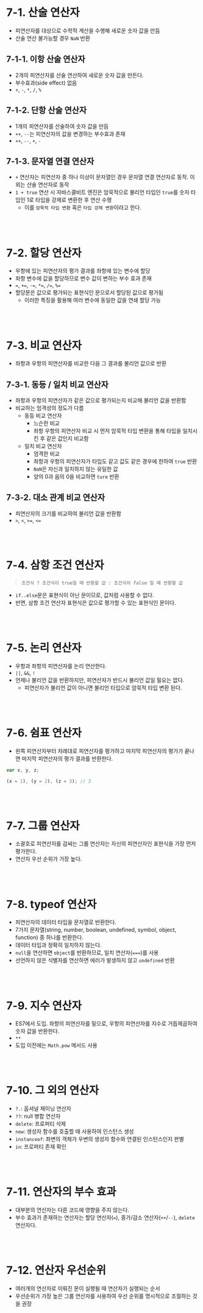 # 7-1. 산술 연산자

- 피연산자를 대상으로 수학적 계산을 수행해 새로운 숫자 값을 만듬
- 산술 연산 불가능할 경우 `NaN` 반환

## 7-1-1. 이항 산술 연산자

- 2개의 피연산자를 산술 연산하여 새로운 숫자 값을 만든다.
- 부수효과(side effect) 없음
- `+`, `-`, `*`, `/`, `%`

## 7-1-2. 단항 산술 연산자

- 1개의 피연산자를 산술하여 숫자 값을 만듬
- `++`, `--`는 피연산자의 값을 변경하는 부수효과 존재
- `++`, `--`, `+`, `-`

## 7-1-3. 문자열 연결 연산자

- `+` 연산자는 피연산자 중 하나 이상이 문자열인 경우 문자열 연결 연산자로 동작. 이외는 산술 연산자로 동작
- `1 + true` 연산 시 자바스클비트 엔진은 암묵적으로 불리언 타입인 `true`를 숫자 타입인 1로 타입을 강제로 변환한 후 연산 수행
  - 이를 `암묵적 타입 변환` 혹은 `타입 강제 변환`이라고 한다.

<br>
<br>

# 7-2. 할당 연산자

- 우항에 있는 피연산자의 평가 결과를 좌항에 있는 변수에 할당
- 좌항 변수에 값을 할당하므로 변수 값이 변하는 부수 효과 존재
- `=`, `+=`, `-=`, `*=`, `/=`, `%=`
- 할당문은 값으로 평가되는 표현식인 문으로서 할당된 값으로 평가됨
  - 이러한 특징을 활용해 여러 변수에 동일한 값을 연쇄 할당 가능

<br>
<br>

# 7-3. 비교 연산자

- 좌항과 우항의 피연산자를 비교한 다음 그 결과를 불리언 값으로 반환

## 7-3-1. 동등 / 일치 비교 연산자

- 좌항과 우항의 피연산자가 같은 값으로 평가되는지 비교해 불리언 값을 반환함
- 비교하는 엄격성의 정도가 다름
  - 동등 비교 연산자
    - 느슨한 비교
    - 좌항 우항의 피연산자 비교 시 먼저 암묵적 타입 변환을 통해 타입을 일치시킨 후 같은 값인지 비교함
  - 일치 비교 연산자
    - 엄격한 비교
    - 좌항과 우항의 피연산자가 타입도 같고 값도 같은 경우에 한하여 `true` 반환
    - `NaN`은 자신과 일치하지 않는 유일한 값
    - 양의 0과 음의 0을 비교하면 `ture` 반환

## 7-3-2. 대소 관계 비교 연산자

- 피연산자의 크기를 비교하여 불리언 값을 반환함
- `>`, `<`, `>=`, `<=`

<br>
<br>

# 7-4. 삼항 조건 연산자

> `조건식 ? 조건식이 true일 때 반환할 값 : 조건식이 false 일 때 반환할 값`

- `if..else`문은 표현식이 아닌 문이므로, 값처럼 사용할 수 없다.
- 반면, 삼항 조건 연산자 표현식은 값으로 평가할 수 있는 표현식인 문이다.

<br>
<br>

# 7-5. 논리 연산자

- 우항과 좌항의 피연산자를 논리 연산한다.
- `||`, `&&`, `!`
- 언제나 불리언 값을 반환하지만, 피연산자가 반드시 불리언 값일 필요는 없다.
  - 피연산자가 불리언 값이 아니면 불리언 타입으로 암묵적 타입 변환 된다.

<br>
<br>

# 7-6. 쉼표 연산자

- 왼쪽 피연산자부터 차례대로 피연산자를 평가하고 마지막 피연산자의 평가가 끝나면 마지막 피연산자의 평가 결과를 반환한다.

```javascript
var x, y, z;

(x = 1), (y = 2), (z = 3); // 3
```

<br>
<br>

# 7-7. 그룹 연산자

- 소괄호로 피연산자를 감싸는 그룹 연산자는 자신의 피연산자인 표현식을 가장 먼저 평가한다.
- 연산자 우선 순위가 가장 높다.

<br>
<br>

# 7-8. typeof 연산자

- 피연산자의 데이터 타입을 문자열로 반환한다.
- 7가지 문자열(string, number, boolean, undefined, symbol, object, function) 중 하나를 반환한다.
- 데이터 타입과 정확히 일치하지 않는다.
- `null`을 연산하면 `object`를 반환하므로, 일치 연산자(`===`)를 사용
- 선언하지 않은 식별자를 연산하면 에러가 발생하지 않고 `undefined` 반환

<br>
<br>

# 7-9. 지수 연산자

- ES7에서 도입. 좌항의 피연산자를 밑으로, 우항의 피연산자를 지수로 거듭제곱하여 숫자 값을 반환한다.
- `**`
- 도입 이전에는 `Math.pow` 메서드 사용

<br>
<br>

# 7-10. 그 외의 연산자

- `?.`: 옵셔널 체이닝 연산자
- `??`: null 병합 연산자
- `delete`: 프로퍼티 삭제
- `new`: 생성자 함수를 호출할 때 사용하여 인스턴스 생성
- `instanceof`: 좌변의 객체가 우변의 생성자 함수와 연결된 인스턴스인지 판별
- `in`: 프로퍼티 존재 확인

<br>
<br>

# 7-11. 연산자의 부수 효과

- 대부분의 연산자는 다른 코드에 영향을 주지 않는다.
- 부수 효과가 존재하는 연산자는 할당 연산자(`=`), 증가/감소 연산자(`++`/`--`), `delete` 연산자다.

<br>
<br>

# 7-12. 연산자 우선순위

- 여러개의 연산자로 이뤄진 문이 실행될 때 연산자가 실행되는 순서
- 우선순위가 가장 높은 그룹 연산자를 사용하여 우선 순위를 명시적으로 조절하는 것을 권장
